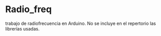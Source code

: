 # Radio_freq
trabajo de radiofrecuencia en Arduino. No se incluye en el repertorio las librerías usadas.
